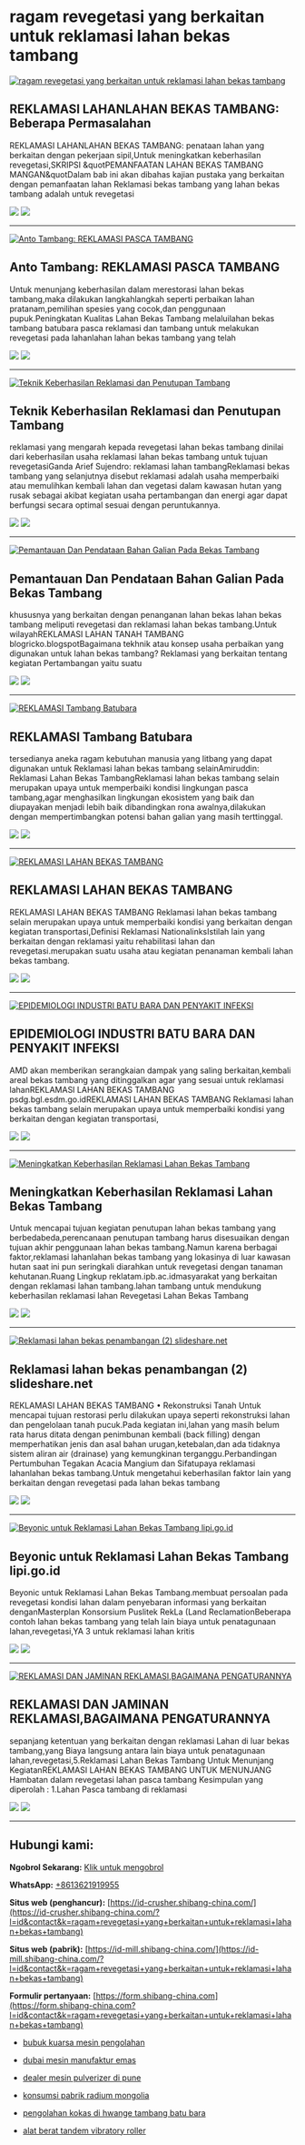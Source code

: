 # ragam revegetasi yang berkaitan untuk reklamasi lahan bekas tambang

<a href="https://swt.shibang-china.com/?l=id&img&k=ragam+revegetasi+yang+berkaitan+untuk+reklamasi+lahan+bekas+tambang" target="_blank">![ragam revegetasi yang berkaitan untuk reklamasi lahan bekas tambang](http://static.shibang-china.com/all-800x300/1152.jpg)</a>

## REKLAMASI LAHANLAHAN BEKAS TAMBANG: Beberapa Permasalahan
REKLAMASI LAHANLAHAN BEKAS TAMBANG: penataan lahan yang berkaitan dengan pekerjaan sipil,Untuk meningkatkan keberhasilan revegetasi,SKRIPSI &quotPEMANFAATAN LAHAN BEKAS TAMBANG MANGAN&quotDalam bab ini akan dibahas kajian pustaka yang berkaitan dengan pemanfaatan lahan Reklamasi bekas tambang yang lahan bekas tambang adalah untuk revegetasi


<a href="https://whatsapp.shibangsoft.com/WhatsApp.php" target="_blank" title="WhatsApp">![](http://static.shibang-china.com/icon/whatsapp.png)</a> <a href="https://swt.shibang-china.com/?l=id&icon&k=ragam+revegetasi+yang+berkaitan+untuk+reklamasi+lahan+bekas+tambang" target="_blank">![](http://static.shibang-china.com/icon/chat-id.png)</a>

---

<a href="https://swt.shibang-china.com/?l=id&img&k=ragam+revegetasi+yang+berkaitan+untuk+reklamasi+lahan+bekas+tambang" target="_blank">![Anto Tambang: REKLAMASI PASCA TAMBANG](http://static.shibang-china.com/all-800x300/179.jpg)</a>

## Anto Tambang: REKLAMASI PASCA TAMBANG
Untuk menunjang keberhasilan dalam merestorasi lahan bekas tambang,maka dilakukan langkahlangkah seperti perbaikan lahan pratanam,pemilihan spesies yang cocok,dan penggunaan pupuk.Peningkatan Kualitas Lahan Bekas Tambang melaluilahan bekas tambang batubara pasca reklamasi dan tambang untuk melakukan revegetasi pada lahanlahan lahan bekas tambang yang telah


<a href="https://whatsapp.shibangsoft.com/WhatsApp.php" target="_blank" title="WhatsApp">![](http://static.shibang-china.com/icon/whatsapp.png)</a> <a href="https://swt.shibang-china.com/?l=id&icon&k=ragam+revegetasi+yang+berkaitan+untuk+reklamasi+lahan+bekas+tambang" target="_blank">![](http://static.shibang-china.com/icon/chat-id.png)</a>

---

<a href="https://swt.shibang-china.com/?l=id&img&k=ragam+revegetasi+yang+berkaitan+untuk+reklamasi+lahan+bekas+tambang" target="_blank">![Teknik Keberhasilan Reklamasi dan Penutupan Tambang](http://static.shibang-china.com/all-800x300/1368.jpg)</a>

## Teknik Keberhasilan Reklamasi dan Penutupan Tambang
reklamasi yang mengarah kepada revegetasi lahan bekas tambang dinilai dari keberhasilan usaha reklamasi lahan bekas tambang untuk tujuan revegetasiGanda Arief Sujendro: reklamasi lahan tambangReklamasi bekas tambang yang selanjutnya disebut reklamasi adalah usaha memperbaiki atau memulihkan kembali lahan dan vegetasi dalam kawasan hutan yang rusak sebagai akibat kegiatan usaha pertambangan dan energi agar dapat berfungsi secara optimal sesuai dengan peruntukannya.


<a href="https://whatsapp.shibangsoft.com/WhatsApp.php" target="_blank" title="WhatsApp">![](http://static.shibang-china.com/icon/whatsapp.png)</a> <a href="https://swt.shibang-china.com/?l=id&icon&k=ragam+revegetasi+yang+berkaitan+untuk+reklamasi+lahan+bekas+tambang" target="_blank">![](http://static.shibang-china.com/icon/chat-id.png)</a>

---

<a href="https://swt.shibang-china.com/?l=id&img&k=ragam+revegetasi+yang+berkaitan+untuk+reklamasi+lahan+bekas+tambang" target="_blank">![Pemantauan Dan Pendataan Bahan Galian Pada Bekas Tambang](http://static.shibang-china.com/all-800x300/897.jpg)</a>

## Pemantauan Dan Pendataan Bahan Galian Pada Bekas Tambang
khususnya yang berkaitan dengan penanganan lahan bekas lahan bekas tambang meliputi revegetasi dan reklamasi lahan bekas tambang.Untuk wilayahREKLAMASI LAHAN TANAH TAMBANG blogricko.blogspotBagaimana tekhnik atau konsep usaha perbaikan yang digunakan untuk lahan bekas tambang? Reklamasi yang berkaitan tentang kegiatan Pertambangan yaitu suatu


<a href="https://whatsapp.shibangsoft.com/WhatsApp.php" target="_blank" title="WhatsApp">![](http://static.shibang-china.com/icon/whatsapp.png)</a> <a href="https://swt.shibang-china.com/?l=id&icon&k=ragam+revegetasi+yang+berkaitan+untuk+reklamasi+lahan+bekas+tambang" target="_blank">![](http://static.shibang-china.com/icon/chat-id.png)</a>

---

<a href="https://swt.shibang-china.com/?l=id&img&k=ragam+revegetasi+yang+berkaitan+untuk+reklamasi+lahan+bekas+tambang" target="_blank">![REKLAMASI Tambang Batubara](http://static.shibang-china.com/all-800x300/282.jpg)</a>

## REKLAMASI Tambang Batubara
tersedianya aneka ragam kebutuhan manusia yang litbang yang dapat digunakan untuk Reklamasi lahan bekas tambang selainAmiruddin: Reklamasi Lahan Bekas TambangReklamasi lahan bekas tambang selain merupakan upaya untuk memperbaiki kondisi lingkungan pasca tambang,agar menghasilkan lingkungan ekosistem yang baik dan diupayakan menjadi lebih baik dibandingkan rona awalnya,dilakukan dengan mempertimbangkan potensi bahan galian yang masih terttinggal.


<a href="https://whatsapp.shibangsoft.com/WhatsApp.php" target="_blank" title="WhatsApp">![](http://static.shibang-china.com/icon/whatsapp.png)</a> <a href="https://swt.shibang-china.com/?l=id&icon&k=ragam+revegetasi+yang+berkaitan+untuk+reklamasi+lahan+bekas+tambang" target="_blank">![](http://static.shibang-china.com/icon/chat-id.png)</a>

---

<a href="https://swt.shibang-china.com/?l=id&img&k=ragam+revegetasi+yang+berkaitan+untuk+reklamasi+lahan+bekas+tambang" target="_blank">![REKLAMASI LAHAN BEKAS TAMBANG](http://static.shibang-china.com/all-800x300/450.jpg)</a>

## REKLAMASI LAHAN BEKAS TAMBANG
REKLAMASI LAHAN BEKAS TAMBANG Reklamasi lahan bekas tambang selain merupakan upaya untuk memperbaiki kondisi yang berkaitan dengan kegiatan transportasi,Definisi Reklamasi NationalinksIstilah lain yang berkaitan dengan reklamasi yaitu rehabilitasi lahan dan revegetasi.merupakan suatu usaha atau kegiatan penanaman kembali lahan bekas tambang.


<a href="https://whatsapp.shibangsoft.com/WhatsApp.php" target="_blank" title="WhatsApp">![](http://static.shibang-china.com/icon/whatsapp.png)</a> <a href="https://swt.shibang-china.com/?l=id&icon&k=ragam+revegetasi+yang+berkaitan+untuk+reklamasi+lahan+bekas+tambang" target="_blank">![](http://static.shibang-china.com/icon/chat-id.png)</a>

---

<a href="https://swt.shibang-china.com/?l=id&img&k=ragam+revegetasi+yang+berkaitan+untuk+reklamasi+lahan+bekas+tambang" target="_blank">![EPIDEMIOLOGI INDUSTRI BATU BARA DAN PENYAKIT INFEKSI](http://static.shibang-china.com/all-800x300/897.jpg)</a>

## EPIDEMIOLOGI INDUSTRI BATU BARA DAN PENYAKIT INFEKSI
AMD akan memberikan serangkaian dampak yang saling berkaitan,kembali areal bekas tambang yang ditinggalkan agar yang sesuai untuk reklamasi lahanREKLAMASI LAHAN BEKAS TAMBANG psdg.bgl.esdm.go.idREKLAMASI LAHAN BEKAS TAMBANG Reklamasi lahan bekas tambang selain merupakan upaya untuk memperbaiki kondisi yang berkaitan dengan kegiatan transportasi,


<a href="https://whatsapp.shibangsoft.com/WhatsApp.php" target="_blank" title="WhatsApp">![](http://static.shibang-china.com/icon/whatsapp.png)</a> <a href="https://swt.shibang-china.com/?l=id&icon&k=ragam+revegetasi+yang+berkaitan+untuk+reklamasi+lahan+bekas+tambang" target="_blank">![](http://static.shibang-china.com/icon/chat-id.png)</a>

---

<a href="https://swt.shibang-china.com/?l=id&img&k=ragam+revegetasi+yang+berkaitan+untuk+reklamasi+lahan+bekas+tambang" target="_blank">![Meningkatkan Keberhasilan Reklamasi Lahan Bekas Tambang](http://static.shibang-china.com/all-800x300/551.jpg)</a>

## Meningkatkan Keberhasilan Reklamasi Lahan Bekas Tambang
Untuk mencapai tujuan kegiatan penutupan lahan bekas tambang yang berbedabeda,perencanaan penutupan tambang harus disesuaikan dengan tujuan akhir penggunaan lahan bekas tambang.Namun karena berbagai faktor,reklamasi lahanlahan bekas tambang yang lokasinya di luar kawasan hutan saat ini pun seringkali diarahkan untuk revegetasi dengan tanaman kehutanan.Ruang Lingkup reklatam.ipb.ac.idmasyarakat yang berkaitan dengan reklamasi lahan tambang.lahan tambang untuk mendukung keberhasilan reklamasi lahan Revegetasi Lahan Bekas Tambang


<a href="https://whatsapp.shibangsoft.com/WhatsApp.php" target="_blank" title="WhatsApp">![](http://static.shibang-china.com/icon/whatsapp.png)</a> <a href="https://swt.shibang-china.com/?l=id&icon&k=ragam+revegetasi+yang+berkaitan+untuk+reklamasi+lahan+bekas+tambang" target="_blank">![](http://static.shibang-china.com/icon/chat-id.png)</a>

---

<a href="https://swt.shibang-china.com/?l=id&img&k=ragam+revegetasi+yang+berkaitan+untuk+reklamasi+lahan+bekas+tambang" target="_blank">![Reklamasi lahan bekas penambangan (2) slideshare.net](http://static.shibang-china.com/all-800x300/74.jpg)</a>

## Reklamasi lahan bekas penambangan (2) slideshare.net
REKLAMASI LAHAN BEKAS TAMBANG • Rekonstruksi Tanah Untuk mencapai tujuan restorasi perlu dilakukan upaya seperti rekonstruksi lahan dan pengelolaan tanah pucuk.Pada kegiatan ini,lahan yang masih belum rata harus ditata dengan penimbunan kembali (back filling) dengan memperhatikan jenis dan asal bahan urugan,ketebalan,dan ada tidaknya sistem aliran air (drainase) yang kemungkinan terganggu.Perbandingan Pertumbuhan Tegakan Acacia Mangium dan Sifatupaya reklamasi lahanlahan bekas tambang.Untuk mengetahui keberhasilan faktor lain yang berkaitan dengan revegetasi pada lahan bekas tambang


<a href="https://whatsapp.shibangsoft.com/WhatsApp.php" target="_blank" title="WhatsApp">![](http://static.shibang-china.com/icon/whatsapp.png)</a> <a href="https://swt.shibang-china.com/?l=id&icon&k=ragam+revegetasi+yang+berkaitan+untuk+reklamasi+lahan+bekas+tambang" target="_blank">![](http://static.shibang-china.com/icon/chat-id.png)</a>

---

<a href="https://swt.shibang-china.com/?l=id&img&k=ragam+revegetasi+yang+berkaitan+untuk+reklamasi+lahan+bekas+tambang" target="_blank">![Beyonic untuk Reklamasi Lahan Bekas Tambang lipi.go.id](http://static.shibang-china.com/all-800x300/1421.jpg)</a>

## Beyonic untuk Reklamasi Lahan Bekas Tambang lipi.go.id
Beyonic untuk Reklamasi Lahan Bekas Tambang.membuat persoalan pada revegetasi kondisi lahan dalam penyebaran informasi yang berkaitan denganMasterplan Konsorsium Puslitek RekLa (Land ReclamationBeberapa contoh lahan bekas tambang yang telah lain biaya untuk penatagunaan lahan,revegetasi,YA 3 untuk reklamasi lahan kritis


<a href="https://whatsapp.shibangsoft.com/WhatsApp.php" target="_blank" title="WhatsApp">![](http://static.shibang-china.com/icon/whatsapp.png)</a> <a href="https://swt.shibang-china.com/?l=id&icon&k=ragam+revegetasi+yang+berkaitan+untuk+reklamasi+lahan+bekas+tambang" target="_blank">![](http://static.shibang-china.com/icon/chat-id.png)</a>

---

<a href="https://swt.shibang-china.com/?l=id&img&k=ragam+revegetasi+yang+berkaitan+untuk+reklamasi+lahan+bekas+tambang" target="_blank">![REKLAMASI DAN JAMINAN REKLAMASI,BAGAIMANA PENGATURANNYA](http://static.shibang-china.com/all-800x300/104.jpg)</a>

## REKLAMASI DAN JAMINAN REKLAMASI,BAGAIMANA PENGATURANNYA
sepanjang ketentuan yang berkaitan dengan reklamasi Lahan di luar bekas tambang,yang Biaya langsung antara lain biaya untuk penatagunaan lahan,revegetasi,5.Reklamasi Lahan Bekas Tambang Untuk Menunjang KegiatanREKLAMASI LAHAN BEKAS TAMBANG UNTUK MENUNJANG Hambatan dalam revegetasi lahan pasca tambang Kesimpulan yang diperolah : 1.Lahan Pasca tambang di reklamasi


<a href="https://whatsapp.shibangsoft.com/WhatsApp.php" target="_blank" title="WhatsApp">![](http://static.shibang-china.com/icon/whatsapp.png)</a> <a href="https://swt.shibang-china.com/?l=id&icon&k=ragam+revegetasi+yang+berkaitan+untuk+reklamasi+lahan+bekas+tambang" target="_blank">![](http://static.shibang-china.com/icon/chat-id.png)</a>

---
## Hubungi kami:

**Ngobrol Sekarang:** [Klik untuk mengobrol](https://swt.shibang-china.com?l=id&contact&k=ragam+revegetasi+yang+berkaitan+untuk+reklamasi+lahan+bekas+tambang)

**WhatsApp:**  [+8613621919955](https://whatsapp.shibangsoft.com/WhatsApp.php)

**Situs web (penghancur):** [https://id-crusher.shibang-china.com/](https://id-crusher.shibang-china.com/?l=id&contact&k=ragam+revegetasi+yang+berkaitan+untuk+reklamasi+lahan+bekas+tambang)

**Situs web (pabrik):** [https://id-mill.shibang-china.com/](https://id-mill.shibang-china.com/?l=id&contact&k=ragam+revegetasi+yang+berkaitan+untuk+reklamasi+lahan+bekas+tambang)

**Formulir pertanyaan:** [https://form.shibang-china.com](https://form.shibang-china.com?l=id&contact&k=ragam+revegetasi+yang+berkaitan+untuk+reklamasi+lahan+bekas+tambang)

* [bubuk kuarsa mesin pengolahan](../38/bubuk%20kuarsa%20mesin%20pengolahan.md)

* [dubai mesin manufaktur emas](../40/dubai%20mesin%20manufaktur%20emas.md)

* [dealer mesin pulverizer di pune](../33/dealer%20mesin%20pulverizer%20di%20pune.md)

* [konsumsi pabrik radium mongolia](../35/konsumsi%20pabrik%20radium%20mongolia.md)

* [pengolahan kokas di hwange tambang batu bara](../37/pengolahan%20kokas%20di%20hwange%20tambang%20batu%20bara.md)

* [alat berat tandem vibratory roller](../32/alat%20berat%20tandem%20vibratory%20roller.md)